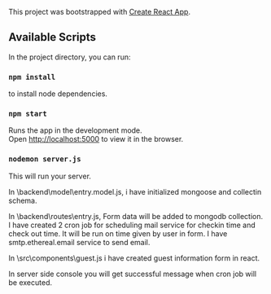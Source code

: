 This project was bootstrapped with [Create React App](https://github.com/facebook/create-react-app).

## Available Scripts

In the project directory, you can run:

### `npm install`

to install node dependencies.

### `npm start`

Runs the app in the development mode.<br />
Open [http://localhost:5000](http://localhost:5000) to view it in the browser.

### `nodemon server.js`

This will run your server.

In \backend\model\entry.model.js, i have initialized mongoose and collectin schema.

In \backend\routes\entry.js, Form data will be added to mongodb collection. I have created 2 cron job for scheduling mail service for checkin time and check out time. It will be run on time given by user in form.
I have smtp.ethereal.email service to send email.

In \src\components\guest.js i have created guest information form in react.

In server side console you will get successful message when cron job will be executed.




